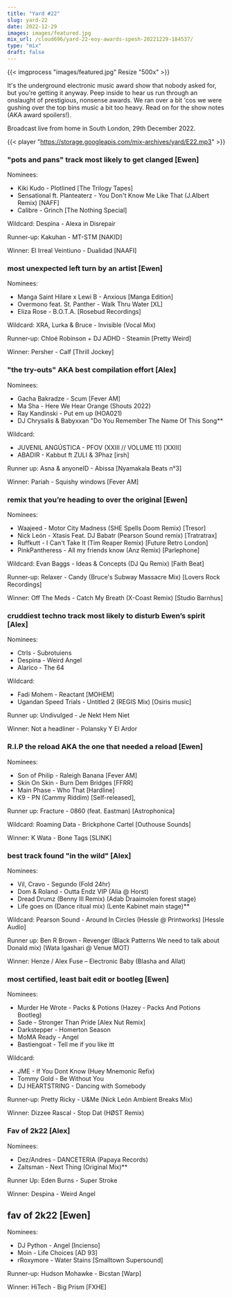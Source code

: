 ```yaml
---
title: "Yard #22"
slug: yard-22
date: 2022-12-29
images: images/featured.jpg
mix_url: /cloud696/yard-22-eoy-awards-spesh-20221229-184537/
type: "mix"
draft: false
---
```


{{< imgprocess "images/featured.jpg" Resize "500x" >}}

It's the underground electronic music award show that nobody asked for, but you're getting it anyway. Peep inside to hear us run through an onslaught of prestigious, nonsense awards. We ran over a bit 'cos we were gushing over the top bins music a bit too heavy. Read on for the show notes (AKA award spoilers!).

Broadcast live from home in South London, 29th December 2022.

{{< player "https://storage.googleapis.com/mix-archives/yard/E22.mp3" >}}

### "pots and pans" track most likely to get clanged [Ewen]

Nominees:

- Kiki Kudo - Plotlined [The Trilogy Tapes]
- Sensational ft. Planteaterz - You Don't Know Me Like That (J.Albert Remix) [NAFF]
- Calibre - Grinch [The Nothing Special]

Wildcard: Despina - Alexa in Disrepair

Runner-up: Kakuhan - MT-STM [NAKID]

Winner: El Irreal Veintiuno - Dualidad [NAAFI]

### most unexpected left turn by an artist [Ewen]

Nominees:

- Manga Saint Hilare x Lewi B - Anxious [Manga Edition]
- Overmono feat. St. Panther - Walk Thru Water [XL]
- Eliza Rose - B.O.T.A. [Rosebud Recordings]

Wildcard: XRA, Lurka & Bruce - Invisible (Vocal Mix)

Runner-up: Chloé Robinson + DJ ADHD - Steamin [Pretty Weird]

Winner: Persher - Calf [Thrill Jockey]

### "the try-outs" AKA best compilation effort [Alex]

Nominees:

- Gacha Bakradze - Scum [Fever AM]
- Ma Sha - Here We Hear Orange (Shouts 2022)
- Ray Kandinski - Put em up (HOA021)
- DJ Chrysalis & Babyxxan "Do You Remember The Name Of This Song**

Wildcard:

- JUVENIL ANGÚSTICA - PFOV (XXIII // VOLUME 11) [XXIII]
- ABADIR - Kabbut ft ZULI & 3Phaz [irsh]

Runner up: Asna & anyoneID - Abissa [Nyamakala Beats n°3]

Winner: Pariah - Squishy windows [Fever AM]

### remix that you’re heading to over the original [Ewen]

Nominees:

- Waajeed - Motor City Madness (SHE Spells Doom Remix) [Tresor]
- Nick León - Xtasis Feat. DJ Babatr (Pearson Sound remix) [Tratratrax]
- Ruffkutt - I Can't Take It (Tim Reaper Remix) [Future Retro London]
- PinkPantheress - All my friends know (Anz Remix) [Parlephone]

Wildcard: Evan Baggs - Ideas & Concepts (DJ Qu Remix) [Faith Beat]

Runner-up: Relaxer - Candy (Bruce's Subway Massacre Mix) [Lovers Rock Recordings]

Winner: Off The Meds - Catch My Breath (X-Coast Remix) [Studio Barnhus]

### cruddiest techno track most likely to disturb Ewen’s spirit [Alex]

Nominees:

- Ctrls - Subrotuiens
- Despina - Weird Angel
- Alarico - The 64

Wildcard:

- Fadi Mohem - Reactant [MOHEM]
- Ugandan Speed Trials - Untitled 2 (REGIS Mix) [Osiris music]

Runner up: Undivulged - Je Nekt Hem Niet

Winner: Not a headliner - Polansky Y El Ardor

### R.I.P the reload AKA the one that needed a reload [Ewen]

Nominees:

- Son of Philip - Raleigh Banana [Fever AM]
- Skin On Skin - Burn Dem Bridges [FFRR]
- Main Phase - Who That [Hardline]
- K9 - PN (Cammy Riddim) [Self-released],

Runner up: Fracture - 0860 (feat. Eastman) [Astrophonica]

Wildcard: Roaming Data - Brickphone Cartel [Outhouse Sounds]

Winner: K Wata - Bone Tags [SLINK]

### best track found "in the wild" [Alex]

Nominees:

- Vil, Cravo - Segundo (Fold 24hr)
- Dom & Roland - Outta Endz VIP (Alia @ Horst)
- Dread Drumz (Benny Ill Remix) (Adab Draaimolen forest stage)
- Life goes on (Dance ritual mix) (Lente Kabinet main stage)**

Wildcard: Pearson Sound - Around In Circles (Hessle @ Printworks) [Hessle Audio]

Runner up: Ben R Brown - Revenger (Black Patterns We need to talk about Donald mix) (Wata Igashari @ Venue MOT)

Winner: Henze / Alex Fuse – Electronic Baby (Blasha and Allat)

### most certified, least bait edit or bootleg [Ewen]

Nominees:

- Murder He Wrote - Packs & Potions (Hazey - Packs And Potions Bootleg)
- Sade - Stronger Than Pride [Alex Nut Remix]
- Darkstepper - Homerton Season
- MoMA Ready - Angel
- Bastiengoat - Tell me if you like itt

Wildcard:

- JME - If You Dont Know (Huey Mnemonic Refix)
- Tommy Gold - Be Without You
- DJ HEARTSTRING - Dancing with Somebody

Runner-up: Pretty Ricky - U&Me (Nick León Ambient Breaks Mix)

Winner: Dizzee Rascal - Stop Dat (HØST Remix)

### Fav of 2k22 [Alex]

Nominees:

- Dez/Andres - DANCETERIA (Papaya Records)
- Zaltsman - Next Thing (Original Mix)**

Runner Up: Eden Burns - Super Stroke

Winner: Despina - Weird Angel

## fav of 2k22 [Ewen]

Nominees:

- DJ Python - Angel [Incienso]
- Moin - Life Choices [AD 93]
- rRoxymore - Water Stains [Smalltown Supersound]

Runner-up: Hudson Mohawke - Bicstan [Warp]

Winner: HiTech - Big Prism [FXHE]
